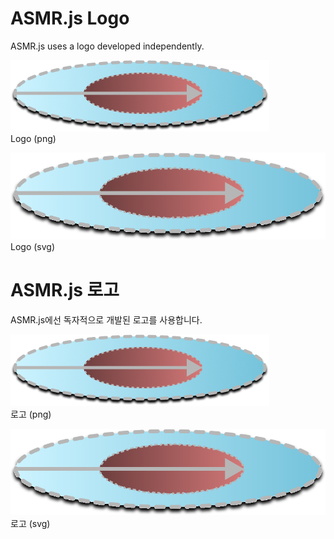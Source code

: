 # ASMR.js Logo

ASMR.js uses a logo developed independently.

![ASMR.js Logo(png)](../LOGO/ASMR.png)  
Logo (png)

![ASMR.js Logo(svg)](../LOGO/ASMR.svg)  
Logo (svg)

# ASMR.js 로고

ASMR.js에선 독자적으로 개발된 로고를 사용합니다.

![ASMR.js Logo(png)](../LOGO/ASMR.png)  
로고 (png)

![ASMR.js Logo(svg)](../LOGO/ASMR.svg)  
로고 (svg)
